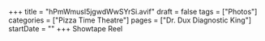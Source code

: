 +++
title = "hPmWmusl5jgwdWwSYrSi.avif"
draft = false
tags = ["Photos"]
categories = ["Pizza Time Theatre"]
pages = ["Dr. Dux Diagnostic King"]
startDate = ""
+++
Showtape Reel
